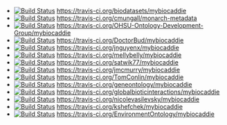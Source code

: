  * [![Build Status](https://travis-ci.org/biodatasets/mybiocaddie.svg?branch=gh-pages)](https://travis-ci.org/biodatasets/mybiocaddie) https://travis-ci.org/biodatasets/mybiocaddie
 * [![Build Status](https://travis-ci.org/cmungall/monarch-metadata.svg?branch=gh-pages)](https://travis-ci.org/cmungall/monarch-metadata) https://travis-ci.org/cmungall/monarch-metadata
 * [![Build Status](https://travis-ci.org/OHSU-Ontology-Development-Group/mybiocaddie.svg?branch=gh-pages)](https://travis-ci.org/OHSU-Ontology-Development-Group/mybiocaddie) https://travis-ci.org/OHSU-Ontology-Development-Group/mybiocaddie
 * [![Build Status](https://travis-ci.org/DoctorBud/mybiocaddie.svg?branch=gh-pages)](https://travis-ci.org/DoctorBud/mybiocaddie) https://travis-ci.org/DoctorBud/mybiocaddie
 * [![Build Status](https://travis-ci.org/jnguyenx/mybiocaddie.svg?branch=gh-pages)](https://travis-ci.org/jnguyenx/mybiocaddie) https://travis-ci.org/jnguyenx/mybiocaddie
 * [![Build Status](https://travis-ci.org/mellybelly/mybiocaddie.svg?branch=gh-pages)](https://travis-ci.org/mellybelly/mybiocaddie) https://travis-ci.org/mellybelly/mybiocaddie
 * [![Build Status](https://travis-ci.org/satwik77/mybiocaddie.svg?branch=gh-pages)](https://travis-ci.org/satwik77/mybiocaddie) https://travis-ci.org/satwik77/mybiocaddie
 * [![Build Status](https://travis-ci.org/jmcmurry/mybiocaddie.svg?branch=gh-pages)](https://travis-ci.org/jmcmurry/mybiocaddie) https://travis-ci.org/jmcmurry/mybiocaddie
 * [![Build Status](https://travis-ci.org/TomConlin/mybiocaddie.svg?branch=gh-pages)](https://travis-ci.org/TomConlin/mybiocaddie) https://travis-ci.org/TomConlin/mybiocaddie
 * [![Build Status](https://travis-ci.org/geneontology/mybiocaddie.svg?branch=gh-pages)](https://travis-ci.org/geneontology/mybiocaddie) https://travis-ci.org/geneontology/mybiocaddie
 * [![Build Status](https://travis-ci.org/globalbioticinteractions/mybiocaddie.svg?branch=gh-pages)](https://travis-ci.org/globalbioticinteractions/mybiocaddie) https://travis-ci.org/globalbioticinteractions/mybiocaddie
 * [![Build Status](https://travis-ci.org/nicolevasilevsky/mybiocaddie.svg?branch=gh-pages)](https://travis-ci.org/nicolevasilevsky/mybiocaddie) https://travis-ci.org/nicolevasilevsky/mybiocaddie
 * [![Build Status](https://travis-ci.org/kshefchek/mybiocaddie.svg?branch=gh-pages)](https://travis-ci.org/kshefchek/mybiocaddie) https://travis-ci.org/kshefchek/mybiocaddie
 * [![Build Status](https://travis-ci.org/EnvironmentOntology/mybiocaddie.svg?branch=gh-pages)](https://travis-ci.org/EnvironmentOntology/mybiocaddie) https://travis-ci.org/EnvironmentOntology/mybiocaddie
